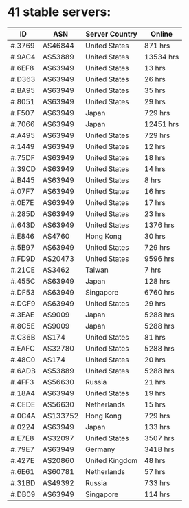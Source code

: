 # 41 stable servers:

| ID | ASN | Server Country | Online |
| ------ | ------ | ------ | ------ |
| #.3769 | AS46844 | United States | 871 hrs |
| #.9AC4 | AS53889 | United States | 13534 hrs |
| #.6EF8 | AS63949 | United States | 13 hrs |
| #.D363 | AS63949 | United States | 26 hrs |
| #.BA95 | AS63949 | United States | 35 hrs |
| #.8051 | AS63949 | United States | 29 hrs |
| #.F507 | AS63949 | Japan | 729 hrs |
| #.7066 | AS63949 | Japan | 12451 hrs |
| #.A495 | AS63949 | United States | 729 hrs |
| #.1449 | AS63949 | United States | 12 hrs |
| #.75DF | AS63949 | United States | 18 hrs |
| #.39CD | AS63949 | United States | 14 hrs |
| #.B445 | AS63949 | United States | 8 hrs |
| #.07F7 | AS63949 | United States | 16 hrs |
| #.0E7E | AS63949 | United States | 17 hrs |
| #.285D | AS63949 | United States | 23 hrs |
| #.643D | AS63949 | United States | 1376 hrs |
| #.E846 | AS4760 | Hong Kong | 30 hrs |
| #.5B97 | AS63949 | United States | 729 hrs |
| #.FD9D | AS20473 | United States | 9596 hrs |
| #.21CE | AS3462 | Taiwan | 7 hrs |
| #.455C | AS63949 | Japan | 128 hrs |
| #.DF53 | AS63949 | Singapore | 6760 hrs |
| #.DCF9 | AS63949 | United States | 29 hrs |
| #.3EAE | AS9009 | Japan | 5288 hrs |
| #.8C5E | AS9009 | Japan | 5288 hrs |
| #.C36B | AS174 | United States | 81 hrs |
| #.EAFC | AS32780 | United States | 5288 hrs |
| #.48C0 | AS174 | United States | 20 hrs |
| #.6ADB | AS53889 | United States | 5288 hrs |
| #.4FF3 | AS56630 | Russia | 21 hrs |
| #.18A4 | AS63949 | United States | 19 hrs |
| #.CEDE | AS56630 | Netherlands | 15 hrs |
| #.0C4A | AS133752 | Hong Kong | 729 hrs |
| #.0224 | AS63949 | Japan | 133 hrs |
| #.E7E8 | AS32097 | United States | 3507 hrs |
| #.79E7 | AS63949 | Germany | 3418 hrs |
| #.427E | AS20860 | United Kingdom | 48 hrs |
| #.6E61 | AS60781 | Netherlands | 57 hrs |
| #.31BD | AS49392 | Russia | 733 hrs |
| #.DB09 | AS63949 | Singapore | 114 hrs |

